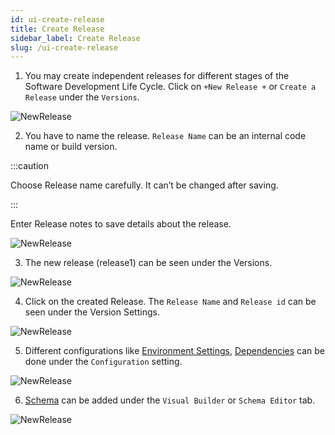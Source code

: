 ```yaml
---
id: ui-create-release
title: Create Release
sidebar_label: Create Release
slug: /ui-create-release
---
```

1. You may create independent releases for different stages of the Software Development Life Cycle. Click on `+New Release +` or `Create a Release` under the `Versions`.

![NewRelease](/img/UI-CreateRelease-1.PNG)

2. You have to name the release. `Release Name` can be an internal code name or build version. 

:::caution

Choose Release name carefully. It can’t be changed after saving. 

:::

Enter Release notes to save details about the release.

![NewRelease](/img/UI-CreateRelease-2.PNG)


3. The new release (release1) can be seen under the Versions.

![NewRelease](/img/UI-CreateRelease-3.PNG)

4. Click on the created Release. The `Release Name` and `Release id` can be seen under the Version Settings.

![NewRelease](/img/UI-CreateRelease-4.PNG)

5. Different configurations like [Environment Settings](overview.md#environment-settings), [Dependencies](overview.md#dependencies) can be done under the `Configuration` setting.

![NewRelease](/img/UI-CreateRelease-5.PNG)

6. [Schema](overview.md#schema) can be added under the `Visual Builder` or `Schema Editor` tab.

![NewRelease](/img/UI-CreateRelease-6.PNG)

